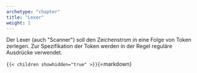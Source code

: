```yaml
---
archetype: "chapter"
title: "Lexer"
weight: 1
---
```



Der Lexer (auch "Scanner") soll den Zeichenstrom in eine Folge von Token
zerlegen. Zur Spezifikation der Token werden in der Regel reguläre Ausdrücke
verwendet.


`{{< children showhidden="true" >}}`{=markdown}
